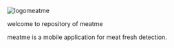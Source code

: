 


  
  
![logomeatme](https://github.com/meatme-bangkit/meatme-bangkit/assets/119818225/4967df6b-2078-44c3-8b12-3be223ad116b)


welcome to repository of meatme

meatme is a mobile application for meat fresh detection. 


  
  





